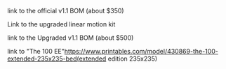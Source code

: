 link to the official v1.1 BOM (about $350)

Link to the upgraded linear motion kit

link to the Upgraded v1.1 BOM (about $500)

link to "The 100 EE"https://www.printables.com/model/430869-the-100-extended-235x235-bed(extended edition 235x235)